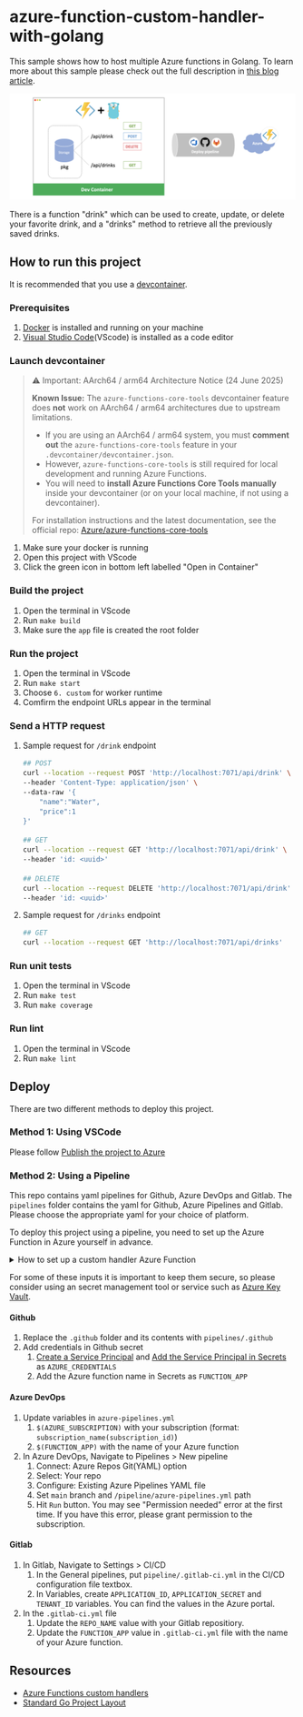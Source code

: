 # azure-function-custom-handler-with-golang

This sample shows how to host multiple Azure functions in Golang. To learn more about this sample please check out the full description in [this blog article](https://tosako61.medium.com/multiple-azure-functions-in-golang-aac57c1f25a1).

![readme-azf-design-diagram](docs/images/readme-azf-design-diagram.png)

There is a function "drink" which can be used to create, update, or delete your favorite drink, and a "drinks" method to retrieve all the previously saved drinks.

## How to run this project

It is recommended that you use a [devcontainer](https://code.visualstudio.com/docs/remote/containers).

### Prerequisites

1. [Docker](https://www.docker.com/) is installed and running on your machine
1. [Visual Studio Code](https://code.visualstudio.com/)(VScode) is installed as a code editor

### Launch devcontainer

> ⚠️ Important: AArch64 / arm64 Architecture Notice (24 June 2025)
>
> **Known Issue:**
> The `azure-functions-core-tools` devcontainer feature does **not** work on AArch64 / arm64 architectures due to upstream limitations.
>
> - If you are using an AArch64 / arm64 system, you must **comment out** the `azure-functions-core-tools` feature in your `.devcontainer/devcontainer.json`.
> - However, `azure-functions-core-tools` is still required for local development and running Azure Functions.
> - You will need to **install Azure Functions Core Tools manually** inside your devcontainer (or on your local machine, if not using a devcontainer).
>
> For installation instructions and the latest documentation, see the official repo: [Azure/azure-functions-core-tools](https://github.com/Azure/azure-functions-core-tools)

1. Make sure your docker is running
1. Open this project with VScode
1. Click the green icon in bottom left labelled "Open in Container"

### Build the project

1. Open the terminal in VScode
1. Run `make build`
1. Make sure the `app` file is created the root folder

### Run the project

1. Open the terminal in VScode
1. Run `make start`
1. Choose `6. custom` for worker runtime
1. Comfirm the endpoint URLs appear in the terminal

### Send a HTTP request

1. Sample request for `/drink` endpoint

    ```bash
    ## POST
    curl --location --request POST 'http://localhost:7071/api/drink' \
    --header 'Content-Type: application/json' \
    --data-raw '{
        "name":"Water",
        "price":1
    }'

    ## GET
    curl --location --request GET 'http://localhost:7071/api/drink' \
    --header 'id: <uuid>'

    ## DELETE
    curl --location --request DELETE 'http://localhost:7071/api/drink' \
    --header 'id: <uuid>'
    ```

1. Sample request for `/drinks` endpoint

    ```bash
    ## GET
    curl --location --request GET 'http://localhost:7071/api/drinks'
    ```

### Run unit tests

1. Open the terminal in VScode
1. Run `make test`
1. Run `make coverage`

### Run lint

1. Open the terminal in VScode
1. Run `make lint`

## Deploy

There are two different methods to deploy this project.

### Method 1: Using VSCode

Please follow [Publish the project to Azure](https://docs.microsoft.com/en-us/azure/azure-functions/create-first-function-vs-code-other?tabs=go%2Clinux#publish-the-project-to-azure)

### Method 2: Using a Pipeline

This repo contains yaml pipelines for Github, Azure DevOps and Gitlab. The `pipelines` folder contains the yaml for Github, Azure Pipelines and Gitlab. Please choose the appropriate yaml for your choice of platform.

To deploy this project using a pipeline, you need to set up the Azure Function in Azure yourself in advance.

<details><summary>How to set up a custom handler Azure Function</summary>
<p>

Start by searching for Function App in the Azure Portal and click Create.
The important settings for this are below, other settings you can use default or your own preferences.

[Basic]

1. Publish: Code
1. Runtime stack: Custom Handler
1. Version: custom

[Hosting]

1. Operating System: Linux
1. Plan type: Consumption (Serverless)

</p>
</details>

For some of these inputs it is important to keep them secure, so please consider using an secret management tool or service such as [Azure Key Vault](https://azure.microsoft.com/en-au/services/key-vault/).

#### Github

1. Replace the `.github` folder and its contents with `pipelines/.github`
1. Add credentials in Github secret
   1. [Create a Service Principal](https://github.com/Azure/actions-workflow-samples/blob/master/assets/create-secrets-for-GitHub-workflows.md#set-secret-with-azure-credentials) and [Add the Service Principal in Secrets](https://github.com/Azure/actions-workflow-samples/blob/master/assets/create-secrets-for-GitHub-workflows.md#creating-secrets) as `AZURE_CREDENTIALS`
   1. Add the Azure function name in Secrets as `FUNCTION_APP`

#### Azure DevOps

1. Update variables in `azure-pipelines.yml`
   1. `$(AZURE_SUBSCRIPTION)` with your subscription (format: `subscription_name(subscription_id)`)
   1. `$(FUNCTION_APP)` with the name of your Azure function
1. In Azure DevOps, Navigate to Pipelines > New pipeline
   1. Connect: Azure Repos Git(YAML) option
   1. Select: Your repo
   1. Configure: Existing Azure Pipelines YAML file
   1. Set `main` branch and `/pipeline/azure-pipelines.yml` path
   1. Hit `Run` button. You may see "Permission needed" error at the first time. If you have this error, please grant permission to the subscription.

#### Gitlab

1. In Gitlab, Navigate to Settings > CI/CD
   1. In the General pipelines, put `pipeline/.gitlab-ci.yml` in the CI/CD configuration file textbox.
   1. In Variables, create `APPLICATION_ID`, `APPLICATION_SECRET` and `TENANT_ID` variables. You can find the values in the Azure portal.
1. In the `.gitlab-ci.yml` file
   1. Update the `REPO_NAME` value with your Gitlab repositiory.
   1. Update the `FUNCTION_APP` value in `.gitlab-ci.yml` file with the name of your Azure function.

## Resources

- [Azure Functions custom handlers](https://docs.microsoft.com/en-us/azure/azure-functions/functions-custom-handlers)
- [Standard Go Project Layout](https://github.com/golang-standards/project-layout)
